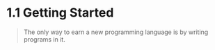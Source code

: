 # 1.1 Getting Started

>The only way to earn a new programming language is by writing programs in it.

